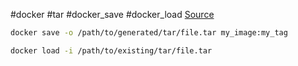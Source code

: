 #docker #tar #docker_save #docker_load
[Source](https://stackoverflow.com/a/23938978)

```bash
docker save -o /path/to/generated/tar/file.tar my_image:my_tag
```

```bash
docker load -i /path/to/existing/tar/file.tar
```